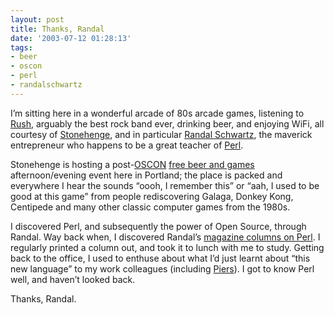 ```yaml
---
layout: post
title: Thanks, Randal
date: '2003-07-12 01:28:13'
tags:
- beer
- oscon
- perl
- randalschwartz
---
```



I’m sitting here in a wonderful arcade of 80s arcade games, listening to [Rush](http://www.rushstuff.com/), arguably the best rock band ever, drinking beer, and enjoying WiFi, all courtesy of [Stonehenge](http://www.stonehenge.com/), and in particular [Randal Schwartz](http://www.stonehenge.com/merlyn/), the maverick entrepreneur who happens to be a great teacher of [Perl](http://www.perl.com/).

Stonehenge is hosting a post-[OSCON](http://conferences.oreillynet.com/) [free beer and games](http://oscon.kwiki.org/index.cgi?FreeBeerAndGames) afternoon/evening event here in Portland; the place is packed and everywhere I hear the sounds “oooh, I remember this” or “aah, I used to be good at this game” from people rediscovering Galaga, Donkey Kong, Centipede and many other classic computer games from the 1980s.

I discovered Perl, and subsequently the power of Open Source, through Randal. Way back when, I discovered Randal’s [magazine columns on Perl](http://www.stonehenge.com/merlyn/columns.html). I regularly printed a column out, and took it to lunch with me to study. Getting back to the office, I used to enthuse about what I’d just learnt about “this new language” to my work colleagues (including [Piers](http://www.piersharding.com/)). I got to know Perl well, and haven’t looked back.

Thanks, Randal.


